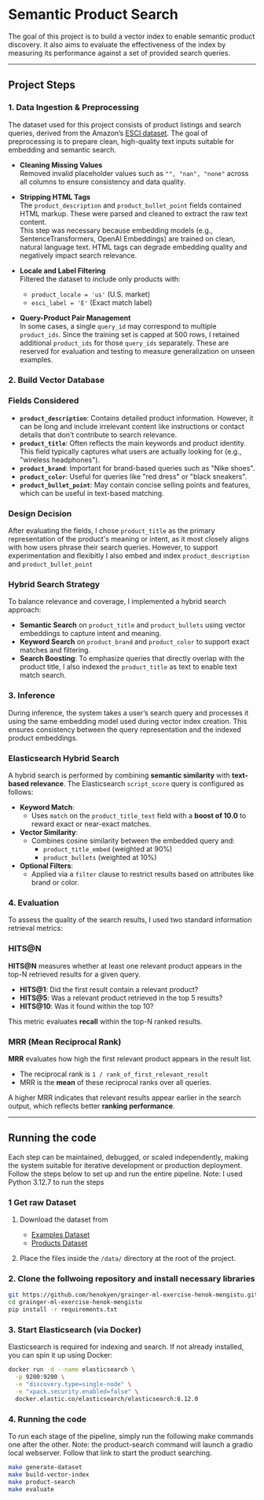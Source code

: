 # Semantic Product Search

The goal of this project is to build a vector index to enable semantic product discovery. It also aims to evaluate the effectiveness of the index by measuring its performance against a set of provided search queries.

---


##  Project Steps

### 1. Data Ingestion & Preprocessing
The dataset used for this project consists of product listings and search queries, derived from the Amazon’s [ESCI dataset](https://github.com/amazon-science/esci-data). The goal of preprocessing is to prepare clean, high-quality text inputs suitable for embedding and semantic search.

- **Cleaning Missing Values**  
  Removed invalid placeholder values such as `"", "nan", "none"` across all columns to ensure consistency and data quality.

- **Stripping HTML Tags**  
  The `product_description` and `product_bullet_point` fields contained HTML markup. These were parsed and cleaned to extract the raw text content.  
  This step was necessary because embedding models (e.g., SentenceTransformers, OpenAI Embeddings) are trained on clean, natural language text. HTML tags can degrade embedding quality and negatively impact search relevance.

- **Locale and Label Filtering**  
  Filtered the dataset to include only products with:
  - `product_locale = 'us'` (U.S. market)
  - `esci_label = 'E'` (Exact match label)

- **Query-Product Pair Management**  
  In some cases, a single `query_id` may correspond to multiple `product_ids`. Since the training set is capped at 500 rows, I retained additional `product_ids` for those `query_ids` separately. These are reserved for evaluation and testing to measure generalization on unseen examples.


### 2. Build Vector Database

###  Fields Considered

- **`product_description`**: Contains detailed product information. However, it can be long and include irrelevant content like instructions or contact details that don’t contribute to search relevance.
- **`product_title`**: Often reflects the main keywords and product identity. This field typically captures what users are actually looking for (e.g., "wireless headphones").
- **`product_brand`**: Important for brand-based queries such as "Nike shoes".
- **`product_color`**: Useful for queries like "red dress" or "black sneakers".
- **`product_bullet_point`**: May contain concise selling points and features, which can be useful in text-based matching.

###  Design Decision

After evaluating the fields, I chose `product_title` as the primary representation of the product's meaning or intent, as it most closely aligns with how users phrase their search queries. However, to support experimentation and flexibitly I also embed and index `product_description` and `product_bullet_point`

### Hybrid Search Strategy

To balance relevance and coverage, I implemented a hybrid search approach:

- **Semantic Search** on `product_title` and `product_bullets` using vector embeddings to capture intent and meaning.
- **Keyword Search** on `product_brand` and `product_color` to support exact matches and filtering.
- **Search Boosting**: To emphasize queries that directly overlap with the product title, I also indexed the `product_title` as text to enable text match search.

### 3. Inference

During inference, the system takes a user’s search query and processes it using the same embedding model used during vector index creation. This ensures consistency between the query representation and the indexed product embeddings.


### Elasticsearch Hybrid Search

A hybrid search is performed by combining **semantic similarity** with **text-based relevance**. The Elasticsearch `script_score` query is configured as follows:

- **Keyword Match**:
  - Uses `match` on the `product_title_text` field with a **boost of 10.0** to reward exact or near-exact matches.
- **Vector Similarity**:
  - Combines cosine similarity between the embedded query and:
    - `product_title_embed` (weighted at 90%)
    - `product_bullets` (weighted at 10%)
- **Optional Filters**:
  - Applied via a `filter` clause to restrict results based on attributes like brand or color.

### 4. Evaluation

To assess the quality of the search results, I used two standard information retrieval metrics:

### HITS@N

**HITS@N** measures whether at least one relevant product appears in the top-N retrieved results for a given query.

- **HITS@1**: Did the first result contain a relevant product?
- **HITS@5**: Was a relevant product retrieved in the top 5 results?
- **HITS@10**: Was it found within the top 10?

This metric evaluates **recall** within the top-N ranked results.

### MRR (Mean Reciprocal Rank)

**MRR** evaluates how high the first relevant product appears in the result list.

- The reciprocal rank is `1 / rank_of_first_relevant_result`
- MRR is the **mean** of these reciprocal ranks over all queries.

A higher MRR indicates that relevant results appear earlier in the search output, which reflects better **ranking performance**.

---

## Running the code
Each step can be maintained, debugged, or scaled independently, making the system suitable for iterative development or production deployment. Follow the steps below to set up and run the entire pipeline.
Note: I used Python 3.12.7 to run the steps
### 1 Get raw Dataset
1. Download the dataset from 

    - [Examples Dataset](https://github.com/amazon-science/esci-data/blob/main/shopping_queries_dataset/shopping_queries_dataset_examples.parquet)
    - [Products Dataset](https://github.com/amazon-science/esci-data/blob/main/shopping_queries_dataset/shopping_queries_dataset_products.parquet)


2. Place the files inside the `/data/` directory at the root of the project.
### 2. Clone the follwoing repository and install necessary libraries

```bash
git https://github.com/henokyen/grainger-ml-exercise-henok-mengistu.git
cd grainger-ml-exercise-henok-mengistu
pip install -r requirements.txt
```

### 3. Start Elasticsearch (via Docker)
Elasticsearch is required for indexing and search. If not already installed, you can spin it up using Docker:
```bash
docker run -d --name elasticsearch \
  -p 9200:9200 \
  -e "discovery.type=single-node" \
  -e "xpack.security.enabled=false" \
  docker.elastic.co/elasticsearch/elasticsearch:8.12.0
```
### 4. Running the code
To run each stage of the pipeline, simply run the following make commands one after the other. Note: the product-search command will launch a gradio local webserver. Follow that link to start the product searching.
```bash
make generate-dataset
make build-vector-index
make product-search
make evaluate
```